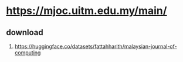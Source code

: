 # https://mjoc.uitm.edu.my/main/

## download

1. https://huggingface.co/datasets/fattahharith/malaysian-journal-of-computing